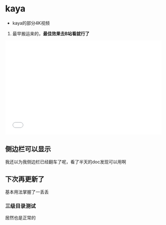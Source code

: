 # kaya
- kaya的部分4K视频

1. 最早搬运来的，**最佳效果去B站看就行了**
<div style="position: relative; padding: 30% 45%;">
<iframe style="position: absolute; width: 100%; height: 100%; left: 0; top: 0;" src="//player.bilibili.com/player.html?aid=83778702&bvid=BV1gJ411E7Hy&cid=261113201&page=1" frameborder="no" scrolling="no"></iframe>
</div>

## 侧边栏可以显示

我还以为我侧边栏已经翻车了呢，看了半天的doc发现可以用啊

## 下次再更新了
基本用法掌握了一丢丢

### 三级目录测试
居然也是正常的